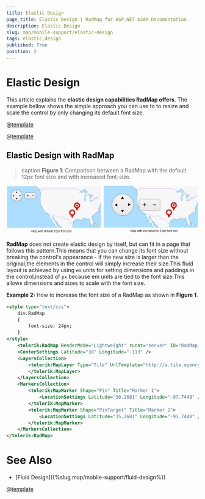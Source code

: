 ```yaml
---
title: Elastic Design
page_title: Elastic Design | RadMap for ASP.NET AJAX Documentation
description: Elastic Design
slug: map/mobile-support/elastic-design
tags: elastic,design
published: True
position: 2
---
```


# Elastic Design

This article explains the **elastic design capabilities RadMap offers**. The example bellow shows the simple approach you can use to to resize and scale the control by only changing its default font size.

@[template](/_templates/common/render-mode.md#resp-design-desc "slug-el: no, slug-fl: map/mobile-support/fluid-design")

@[template](/_templates/common/font-size-notes.md#note-and-example "control: RadMap")

## Elastic Design with RadMap

>caption **Figure 1**: Comparison between a RadMap with the default 12px font size and with increased font-size.

![map-elastic-design](images/map-elastic-design.png)

**RadMap** does not create elastic design by itself, but can fit in a page that follows this pattern.This means that you can change its font size without breaking the control's appearance - if the new size is larger than the original,the elements in the control will simply increase their size.This fluid layout is achieved by using `em` units for setting dimensions and paddings in the control,instead of `px` because em units are tied to the font size.This allows dimensions and sizes to scale with the font size.

**Example 2:** How to increase the font size of a RadMap as shown in **Figure 1**.

````XML
<style type="text/css">
	div.RadMap
	{
		font-size: 24px;
	}
</style>
	<telerik:RadMap RenderMode="Lightweight" runat="server" ID="RadMap1" Width="450px" Height="200px" Zoom="3">
	<CenterSettings Latitude="38" Longitude="-113" />
	<LayersCollection>
		<telerik:MapLayer Type="Tile" UrlTemplate="http://a.tile.opencyclemap.org/transport/#= zoom #/#= x #/#= y #.png">
		</telerik:MapLayer>
	</LayersCollection>
	<MarkersCollection>
		<telerik:MapMarker Shape="Pin" Title="Marker 1">
			<LocationSettings Latitude="30.2681" Longitude="-97.7448" />
		</telerik:MapMarker>
		<telerik:MapMarker Shape="PinTarget" Title="Marker 2">
			<LocationSettings Latitude="35.2681" Longitude="-93.7448" />
		</telerik:MapMarker>
	</MarkersCollection>
</telerik:RadMap>
````

# See Also

 * [Fluid Design]({%slug map/mobile-support/fluid-design%})

@[template](/_templates/common/font-size-notes.md#related-resources)